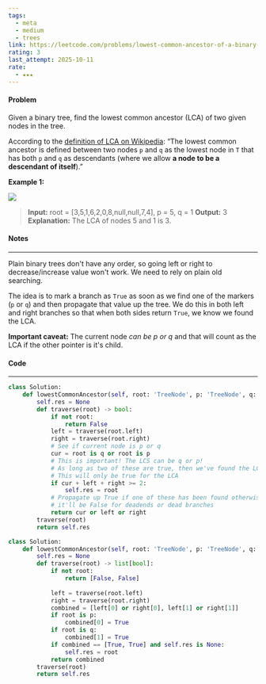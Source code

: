 ```yaml
---
tags:
  - meta
  - medium
  - trees
link: https://leetcode.com/problems/lowest-common-ancestor-of-a-binary-tree/?envType=company&envId=facebook&favoriteSlug=facebook-thirty-days
rating: 3
last_attempt: 2025-10-11
rate:
  - ★★★
---
```

#### Problem
Given a binary tree, find the lowest common ancestor (LCA) of two given nodes in the tree.

According to the [definition of LCA on Wikipedia](https://en.wikipedia.org/wiki/Lowest_common_ancestor): “The lowest common ancestor is defined between two nodes `p` and `q` as the lowest node in `T` that has both `p` and `q` as descendants (where we allow **a node to be a descendant of itself**).”

**Example 1:**

![](https://assets.leetcode.com/uploads/2018/12/14/binarytree.png)

>**Input:** root = [3,5,1,6,2,0,8,null,null,7,4], p = 5, q = 1
**Output:** 3
**Explanation:** The LCA of nodes 5 and 1 is 3.

#### Notes
---
Plain binary trees don't have any order, so going left or right to decrease/increase value won't work. We need to rely on plain old searching.

The idea is to mark a branch as `True` as soon as we find one of the markers (`p` or `q`) and then propagate that value up the tree. We do this in both left and right branches so that when both sides return `True`, we know we found the LCA.

**Important caveat:** The current node _can be p or q_ and that will count as the LCA if the other pointer is it's child.


#### Code
---

```python
class Solution:
    def lowestCommonAncestor(self, root: 'TreeNode', p: 'TreeNode', q: 'TreeNode') -> 'TreeNode':
        self.res = None
        def traverse(root) -> bool:
            if not root:
                return False
            left = traverse(root.left)
            right = traverse(root.right)
            # See if current node is p or q 
		    cur = root is q or root is p
            # This is important! The LCS can be q or p!
            # As long as two of these are true, then we've found the LCS
			# This will only be true for the LCA
            if cur + left + right >= 2:
                self.res = root
            # Propagate up True if one of these has been found otherwise 
            # it'll be False for deadends or dead branches
            return cur or left or right
        traverse(root)
        return self.res
```

```python
class Solution:
    def lowestCommonAncestor(self, root: 'TreeNode', p: 'TreeNode', q: 'TreeNode') -> 'TreeNode':
        self.res = None
        def traverse(root) -> list[bool]:
            if not root:
                return [False, False]
            
            left = traverse(root.left)
            right = traverse(root.right)
            combined = [left[0] or right[0], left[1] or right[1]]
            if root is p:
                combined[0] = True
            if root is q:
                combined[1] = True
            if combined == [True, True] and self.res is None:
                self.res = root
            return combined
        traverse(root)
        return self.res
```